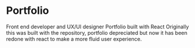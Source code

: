 # Portfolio
Front end developer and UX/UI designer Portfolio built with React
Originally this was built with the repository, portfolio depreciated but now it has been redone with react to make a more fluid user experience. 

